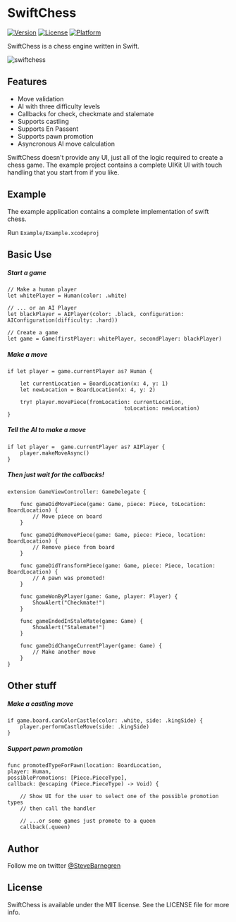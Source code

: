 # SwiftChess

[![Version](https://img.shields.io/cocoapods/v/SBAutoLayout.svg?style=flat)](http://cocoapods.org/pods/SwiftChess)
[![License](https://img.shields.io/cocoapods/l/SBAutoLayout.svg?style=flat)](http://cocoapods.org/pods/SwiftChess)
[![Platform](https://img.shields.io/cocoapods/p/SBAutoLayout.svg?style=flat)](http://cocoapods.org/pods/SwiftChess)

SwiftChess is a chess engine written in Swift.

![swiftchess](https://cloud.githubusercontent.com/assets/6288713/24018928/d90f9182-0a8d-11e7-808c-a96bcb998462.gif)

## Features

- Move validation
- AI with three difficulty levels
- Callbacks for check, checkmate and stalemate
- Supports castling
- Supports En Passent
- Supports pawn promotion
- Asyncronous AI move calculation


SwiftChess doesn't provide any UI, just all of the logic required to create a chess game. The example project contains a complete UIKit UI with touch handling that you start from if you like.

## Example

The example application contains a complete implementation of swift chess.

Run `Example/Example.xcodeproj`

## Basic Use

##### Start a game

```
// Make a human player
let whitePlayer = Human(color: .white)

// ... or an AI Player
let blackPlayer = AIPlayer(color: .black, configuration: AIConfiguration(difficulty: .hard))

// Create a game       
let game = Game(firstPlayer: whitePlayer, secondPlayer: blackPlayer)
```

##### Make a move

```
if let player = game.currentPlayer as? Human {
	
	let currentLocation = BoardLocation(x: 4, y: 1)
	let newLocation = BoardLocation(x: 4, y: 2)

	try! player.movePiece(fromLocation: currentLocation,
                                     toLocation: newLocation)	
}
```

##### Tell the AI to make a move

```
if let player =  game.currentPlayer as? AIPlayer {
	player.makeMoveAsync()
}
```
##### Then just wait for the callbacks!

```
extension GameViewController: GameDelegate {

	func gameDidMovePiece(game: Game, piece: Piece, toLocation: BoardLocation) {
        // Move piece on board
    }
    
    func gameDidRemovePiece(game: Game, piece: Piece, location: BoardLocation) {
        // Remove piece from board 
    }
    
    func gameDidTransformPiece(game: Game, piece: Piece, location: BoardLocation) {
    	// A pawn was promoted!
    }
    
    func gameWonByPlayer(game: Game, player: Player) {
    	ShowAlert("Checkmate!")
    }
    
    func gameEndedInStaleMate(game: Game) {
     	ShowAlert("Stalemate!")
    }
    
    func gameDidChangeCurrentPlayer(game: Game) {
    	// Make another move        
    }
}
```

## Other stuff

##### Make a castling move

```
if game.board.canColorCastle(color: .white, side: .kingSide) {
	player.performCastleMove(side: .kingSide)
}
```

##### Support pawn promotion

```
func promotedTypeForPawn(location: BoardLocation, 
player: Human, 
possiblePromotions: [Piece.PieceType], 
callback: @escaping (Piece.PieceType) -> Void) {

	// Show UI for the user to select one of the possible promotion types
	// then call the handler
	
	// ...or some games just promote to a queen
	callback(.queen)
```

## Author

Follow me on twitter [@SteveBarnegren](https://twitter.com/stevebarnegren)

## License

SwiftChess is available under the MIT license. See the LICENSE file for more info.
